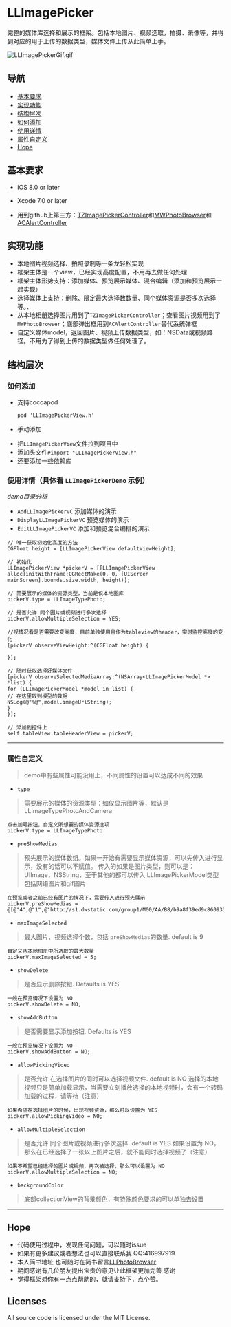# LLImagePicker
完整的媒体库选择和展示的框架。包括本地图片、视频选取，拍摄、录像等，并得到对应的用于上传的数据类型，媒体文件上传从此简单上手。

![LLImagePickerGif.gif](https://github.com/liuniuliuniu/LLImagePicker/blob/master/LLImagePickerDemo.gif)

## 导航
* [基本要求](#Requirements)
* [实现功能](#function)
* [结构层次](#Architecture)
* [如何添加](#add)
* [使用详情](#detail)
* [属性自定义](#custom)
* [Hope](#hope)


## <a id="Requirements"></a>基本要求

* iOS 8.0  or later

* Xcode 7.0 or later

* 用到github上第三方：[TZImagePickerController](https://github.com/banchichen/TZImagePickerController)和[MWPhotoBrowser](https://github.com/mwaterfall/MWPhotoBrowser)和 [ACAlertController](https://github.com/honeycao/ACAlertController)


## <a id="function"></a>实现功能
* 本地图片视频选择、拍照录制等一条龙轻松实现
* 框架主体是一个view，已经实现高度配置，不用再去做任何处理
* 框架主体形势支持：添加媒体、预览展示媒体、混合编辑（添加和预览展示一起实现）
* 选择媒体上支持：删除、限定最大选择数数量、同个媒体资源是否多次选择等。、
* 从本地相册选择图片用到了`TZImagePickerController`；查看图片视频用到了`MWPhotoBrowser`；底部弹出框用到`ACAlertController`替代系统弹框
* 自定义媒体model，返回图片、视频上传数据类型，如：NSData或视频路径。不用为了得到上传的数据类型做任何处理了。

## <a id="Architecture">结构层次

### <a id="add"></a>如何添加

* 支持cocoapod

  ```
  pod 'LLImagePickerView.h'
  ```


* 手动添加
 - 把`LLImagePickerView`文件拉到项目中
 - 添加头文件`#import "LLImagePickerView.h"`
 - 还要添加一些依赖库

### <a id="detail"></a>使用详情（具体看 `LLImagePickerDemo` 示例）
*demo目录分析*
* `AddLLImagePickerVC`        添加媒体的演示
* `DisplayLLImagePickerVC`    预览媒体的演示
* `EditLLImagePickerVC`       添加和预览混合编排的演示
```
// 唯一获取初始化高度的方法
CGFloat height = [LLImagePickerView defaultViewHeight];

// 初始化
LLImagePickerView *pickerV = [[LLImagePickerView alloc]initWithFrame:CGRectMake(0, 0, [UIScreen mainScreen].bounds.size.width, height)];

// 需要展示的媒体的资源类型，当前是仅本地图库
pickerV.type = LLImageTypePhoto;

// 是否允许 同个图片或视频进行多次选择
pickerV.allowMultipleSelection = YES;

//视情况看是否需要改变高度，目前单独使用且作为tableview的header，实时监控高度的变化
[pickerV observeViewHeight:^(CGFloat height) {

}];

// 随时获取选择好媒体文件
[pickerV observeSelectedMediaArray:^(NSArray<LLImagePickerModel *> *list) {
for (LLImagePickerModel *model in list) {
// 在这里取到模型的数据
NSLog(@"%@",model.imageUrlString);
}
}];

// 添加到控件上
self.tableView.tableHeaderView = pickerV;
```
-------

### <a id="custom"></a>属性自定义

>demo中有些属性可能没用上，不同属性的设置可以达成不同的效果

* `type`
>需要展示的媒体的资源类型：如仅显示图片等，默认是 LLImageTypePhotoAndCamera
```
点击加号按钮，自定义所想要的媒体资源选项
pickerV.type = LLImageTypePhoto
```

* `preShowMedias`
>预先展示的媒体数组。如果一开始有需要显示媒体资源，可以先传入进行显示，没有的话可以不赋值。
传入的如果是图片类型，则可以是：UIImage，NSString，至于其他的都可以传入 LLImagePickerModel类型
包括网络图片和gif图片

```
在预览或者之前已经有图片的情况下，需要传入进行预先展示
pickerV.preShowMedias = @[@"4",@"1",@"http://s1.dwstatic.com/group1/M00/AA/B8/b9a8f39ed9c8609354a07cc38452aef9.gif"];
```

* `maxImageSelected`
>最大图片、视频选择个数，包括 `preShowMedias`的数量. default is 9
```
自定义从本地相册中所选取的最大数量
pickerV.maxImageSelected = 5;
```

* `showDelete`
>是否显示删除按钮. Defaults is YES
```
一般在预览情况下设置为 NO
pickerV.showDelete = NO;
```

* `showAddButton`
>是否需要显示添加按钮. Defaults is YES 
```
一般在预览情况下设置为 NO
pickerV.showAddButton = NO;
```

* `allowPickingVideo`
>是否允许 在选择图片的同时可以选择视频文件. default is NO
>选择的本地视频只是简单加载显示，当需要立刻播放选择的本地视频时，会有一个转码加载的过程，请等待（注意）
```
如果希望在选择图片的时候，出现视频资源，那么可以设置为 YES
pickerV.allowPickingVideo = NO;
```

* `allowMultipleSelection`
>是否允许 同个图片或视频进行多次选择. default is YES
如果设置为 NO，那么在已经选择了一张以上图片之后，就不能同时选择视频了（注意）
```
如果不希望已经选择的图片或视频，再次被选择，那么可以设置为 NO
pickerV.allowMultipleSelection = NO;
```

* `backgroundColor`
>底部collectionView的背景颜色，有特殊颜色要求的可以单独去设置



------

## <a id="hope"></a>Hope
* 代码使用过程中，发现任何问题，可以随时issue
* 如果有更多建议或者想法也可以直接联系我 QQ:416997919
* 本人简书地址  也可随时在简书留言[LLPhotoBrowser](http://www.jianshu.com/p/54ef9f9f17e9)
* 期间感谢有几位朋友提出宝贵的意见让此框架更加完善 感谢
* 觉得框架对你有一点点帮助的，就请支持下，点个赞。

## Licenses
All source code is licensed under the MIT License.

